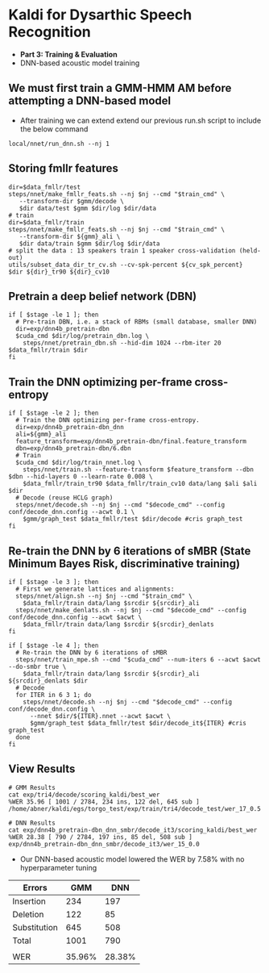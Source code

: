 # Kaldi for Dysarthic Speech Recognition
- **Part 3: Training & Evaluation**
- DNN-based acoustic model training


## We must first train a GMM-HMM AM before attempting a DNN-based model
- After training we can extend extend our previous run.sh script to include the below command
```
local/nnet/run_dnn.sh --nj 1
```

## Storing fmllr features 
```
dir=$data_fmllr/test
steps/nnet/make_fmllr_feats.sh --nj $nj --cmd "$train_cmd" \
   --transform-dir $gmm/decode \
   $dir data/test $gmm $dir/log $dir/data
# train
dir=$data_fmllr/train
steps/nnet/make_fmllr_feats.sh --nj $nj --cmd "$train_cmd" \
   --transform-dir ${gmm}_ali \
   $dir data/train $gmm $dir/log $dir/data
# split the data : 13 speakers train 1 speaker cross-validation (held-out)
utils/subset_data_dir_tr_cv.sh --cv-spk-percent ${cv_spk_percent}  $dir ${dir}_tr90 ${dir}_cv10
```
## Pretrain a deep belief network (DBN)
```
if [ $stage -le 1 ]; then
  # Pre-train DBN, i.e. a stack of RBMs (small database, smaller DNN)
  dir=exp/dnn4b_pretrain-dbn
  $cuda_cmd $dir/log/pretrain_dbn.log \
    steps/nnet/pretrain_dbn.sh --hid-dim 1024 --rbm-iter 20 $data_fmllr/train $dir
fi
```
## Train the DNN optimizing per-frame cross-entropy
```
if [ $stage -le 2 ]; then
  # Train the DNN optimizing per-frame cross-entropy.
  dir=exp/dnn4b_pretrain-dbn_dnn
  ali=${gmm}_ali
  feature_transform=exp/dnn4b_pretrain-dbn/final.feature_transform
  dbn=exp/dnn4b_pretrain-dbn/6.dbn
  # Train
  $cuda_cmd $dir/log/train_nnet.log \
    steps/nnet/train.sh --feature-transform $feature_transform --dbn $dbn --hid-layers 0 --learn-rate 0.008 \
    $data_fmllr/train_tr90 $data_fmllr/train_cv10 data/lang $ali $ali $dir
  # Decode (reuse HCLG graph)
  steps/nnet/decode.sh --nj $nj --cmd "$decode_cmd" --config conf/decode_dnn.config --acwt 0.1 \
    $gmm/graph_test $data_fmllr/test $dir/decode #cris graph_test
fi
```

## Re-train the DNN by 6 iterations of sMBR (State Minimum Bayes Risk, discriminative training)
```
if [ $stage -le 3 ]; then
  # First we generate lattices and alignments:
  steps/nnet/align.sh --nj $nj --cmd "$train_cmd" \
    $data_fmllr/train data/lang $srcdir ${srcdir}_ali
  steps/nnet/make_denlats.sh --nj $nj --cmd "$decode_cmd" --config conf/decode_dnn.config --acwt $acwt \
    $data_fmllr/train data/lang $srcdir ${srcdir}_denlats
fi

if [ $stage -le 4 ]; then
  # Re-train the DNN by 6 iterations of sMBR
  steps/nnet/train_mpe.sh --cmd "$cuda_cmd" --num-iters 6 --acwt $acwt --do-smbr true \
    $data_fmllr/train data/lang $srcdir ${srcdir}_ali ${srcdir}_denlats $dir
  # Decode
  for ITER in 6 3 1; do
    steps/nnet/decode.sh --nj $nj --cmd "$decode_cmd" --config conf/decode_dnn.config \
      --nnet $dir/${ITER}.nnet --acwt $acwt \
      $gmm/graph_test $data_fmllr/test $dir/decode_it${ITER} #cris graph_test
  done
fi
```
## View Results
```
# GMM Results
cat exp/tri4/decode/scoring_kaldi/best_wer
%WER 35.96 [ 1001 / 2784, 234 ins, 122 del, 645 sub ] /home/abner/kaldi/egs/torgo_test/exp/train/tri4/decode_test/wer_17_0.5

# DNN Results
cat exp/dnn4b_pretrain-dbn_dnn_smbr/decode_it3/scoring_kaldi/best_wer
%WER 28.38 [ 790 / 2784, 197 ins, 85 del, 508 sub ] exp/dnn4b_pretrain-dbn_dnn_smbr/decode_it3/wer_15_0.0
```
- Our DNN-based acoustic model lowered the WER by 7.58% with no hyperparameter tuning 

| Errors  | GMM  | DNN |
| -------- | ------- | ------- |
| Insertion  | 234  | 197  |
| Deletion  | 122  | 85  |
| Substitution  | 645  | 508  |
| Total  | 1001  | 790  |
|    |    |    |
| WER  | 35.96%  | 28.38%  |
